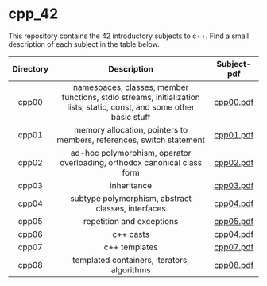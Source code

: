 # cpp_42

This repository contains the 42 introductory subjects to c++. Find a small description of each subject in the table below.

|Directory|Description|Subject-pdf|
|:--:|:--:|:--:|
|cpp00|namespaces, classes, member functions, stdio streams, initialization lists, static, const, and some other basic stuff|[cpp00.pdf](https://github.com/leonyannick/cpp_42/blob/main/cpp00/cpp00.pdf)|
|cpp01|memory allocation, pointers to members, references, switch statement|[cpp01.pdf](https://github.com/leonyannick/cpp_42/blob/main/cpp01/cpp01.pdf)|
|cpp02|ad-hoc polymorphism, operator overloading, orthodox canonical class form|[cpp02.pdf](https://github.com/leonyannick/cpp_42/blob/main/cpp02/cpp02.pdf)|
|cpp03|inheritance|[cpp03.pdf](https://github.com/leonyannick/cpp_42/blob/main/cpp03/cpp03.pdf)|
|cpp04|subtype polymorphism, abstract classes, interfaces|[cpp04.pdf](https://github.com/leonyannick/cpp_42/blob/main/cpp04/cpp04.pdf)|
|cpp05|repetition and exceptions|[cpp05.pdf](https://github.com/leonyannick/cpp_42/blob/main/cpp05/cpp05.pdf)|
|cpp06|c++ casts|[cpp04.pdf](https://github.com/leonyannick/cpp_42/blob/main/6/cpp06.pdf)|
|cpp07|c++ templates|[cpp07.pdf](https://github.com/leonyannick/cpp_42/blob/main/cpp07/cpp07.pdf)|
|cpp08|templated containers, iterators, algorithms|[cpp08.pdf](https://github.com/leonyannick/cpp_42/blob/main/cpp08/cpp08.pdf)|

